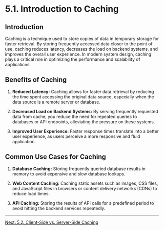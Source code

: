 # 5.1. Introduction to Caching

## Introduction

Caching is a technique used to store copies of data in temporary storage for faster retrieval. By storing frequently accessed data closer to the point of use, caching reduces latency, decreases the load on backend systems, and improves the overall user experience. In modern system design, caching plays a critical role in optimizing the performance and scalability of applications.

## Benefits of Caching

1. **Reduced Latency:** Caching allows for faster data retrieval by reducing the time spent accessing the original data source, especially when the data source is a remote server or database.
   
2. **Decreased Load on Backend Systems:** By serving frequently requested data from cache, you reduce the need for repeated queries to databases or API endpoints, alleviating the pressure on these systems.

3. **Improved User Experience:** Faster response times translate into a better user experience, as users perceive a more responsive and fluid application.

## Common Use Cases for Caching

1. **Database Caching:** Storing frequently queried database results in memory to avoid expensive and slow database lookups.
   
2. **Web Content Caching:** Caching static assets such as images, CSS files, and JavaScript files in browsers or content delivery networks (CDNs) to reduce load times.

3. **API Caching:** Storing the results of API calls for a predefined period to avoid hitting the backend services repeatedly.

---

[Next: 5.2. Client-Side vs. Server-Side Caching](./section_5_2.md)
